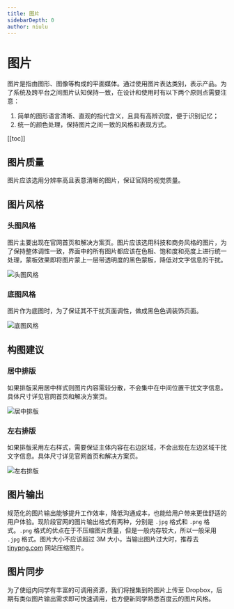 ```yaml
---
title: 图片
sidebarDepth: 0
author: niulu
---
```


# 图片

图片是指由图形、图像等构成的平面媒体。通过使用图片表达类别，表示产品。为了系统及跨平台之间图片认知保持一致，在设计和使用时有以下两个原则点需要注意：

1. 简单的图形语言清晰、直观的指代含义，且具有高辨识度，便于识别记忆；
2. 统一的颜色处理，保持图片之间一致的风格和表现方式。


[[toc]]


## 图片质量


图片应该选用分辨率高且表意清晰的图片，保证官网的视觉质量。


## 图片风格


### 头图风格


图片主要出现在官网首页和解决方案页。图片应该选用科技和商务风格的图片，为了保持整体调性一致，界面中的所有图片都应该在色相、饱和度和亮度上进行统一处理，蒙板效果即将图片蒙上一层带透明度的黑色蒙板，降低对文字信息的干扰。


![头图风格](http://baiduyun-guideline.bj.bcebos.com/portal%2Fstyle%2Fimg%2F%E5%A4%B4%E5%9B%BE%E9%A3%8E%E6%A0%BC.png)


### 底图风格


图片作为底图时，为了保证其不干扰页面调性，做成黑色色调装饰页面。


![底图风格](http://baiduyun-guideline.bj.bcebos.com/portal%2Fstyle%2Fimg%2F%E5%BA%95%E5%9B%BE%E9%A3%8E%E6%A0%BC.png)


## 构图建议


### 居中排版


如果排版采用居中样式则图片内容需较分散，不会集中在中间位置干扰文字信息。具体尺寸详见官网首页和解决方案页。


![居中排版](http://baiduyun-guideline.bj.bcebos.com/portal%2Fstyle%2Fimg%2F%E5%B1%85%E4%B8%AD%E6%8E%92%E7%89%88.png)


### 左右排版


如果排版采用左右样式，需要保证主体内容在右边区域，不会出现在左边区域干扰文字信息。具体尺寸详见官网首页和解决方案页。


![左右排版](http://baiduyun-guideline.bj.bcebos.com/portal%2Fstyle%2Fimg%2F%E5%B7%A6%E5%8F%B3%E6%8E%92%E7%89%88.png)


## 图片输出


规范化的图片输出能够提升工作效率，降低沟通成本，也能给用户带来更佳舒适的用户体验。现阶段官网的图片输出格式有两种，分别是 `.jpg` 格式和 `.png` 格式。`.png` 格式的优点在于不压缩图片质量，但是一般内存较大，所以一般采用 `.jpg` 格式。图片大小不应该超过  3M 大小，当输出图片过大时，推荐去 [tinypng.com](http://tinypng.com) 网站压缩图片。


## 图片同步


为了使组内同学有丰富的可调用资源，我们将搜集到的图片上传至 Dropbox，后期有类似图片输出需求即可快速调用，也方便新同学熟悉百度云的图片风格。




